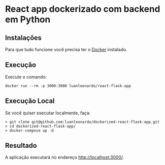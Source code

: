# React app dockerizado com backend em Python

## Instalações

Para que tudo funcione você precisa ter o [Docker](https://www.docker.com/) instalado.

## Execução

Execute o comando:

```
docker run --rm -p 3000:3000 luanleonardo/react-flask-app
```

## Execução Local

Se você quiser executar localmente, faça:

```
> git clone git@github.com:luanleonardo/dockerized-react-flask-app.git
> cd dockerized-react-flask-app/
> docker-compose up -d
```

## Resultado 

A aplicação executará no endereço [http://localhost:3000/](http://localhost:3000/).
